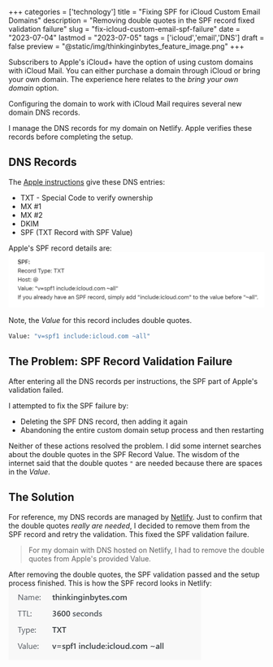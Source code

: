 +++
categories = ['technology']
title = "Fixing SPF for iCloud Custom Email Domains"
description = "Removing double quotes in the SPF record fixed validation failure"
slug = "fix-icloud-custom-email-spf-failure"
date = "2023-07-04"
lastmod = "2023-07-05"
tags = ['icloud','email','DNS']
draft = false
preview = "@static/img/thinkinginbytes_feature_image.png"
+++

Subscribers to Apple's iCloud+ have the option of using custom domains with iCloud Mail.
You can either purchase a domain through iCloud or bring your own domain.
The experience here relates to the _bring your own domain_ option.

Configuring the domain to work with iCloud Mail requires several new domain DNS records.
<!--more-->
I manage the DNS records for my domain on Netlify.
Apple verifies these records before completing the setup.

## DNS Records

The [Apple instructions](https://support.apple.com/en-us/HT212524) give these DNS entries:

* TXT - Special Code to verify ownership
* MX #1
* MX #2
* DKIM
* SPF (TXT Record with SPF Value)

Apple's SPF record details are:
![SPF Record Details](./apple_spf_record_instructions.png)

Note, the _Value_ for this record includes double quotes.

```bash
Value: "v=spf1 include:icloud.com ~all"
```

## The Problem: SPF Record Validation Failure

After entering all the DNS records per instructions, the SPF part of Apple's validation failed.

I attempted to fix the SPF failure by:

* Deleting the SPF DNS record, then adding it again
* Abandoning the entire custom domain setup process and then restarting

Neither of these actions resolved the problem.
I did some internet searches about the double quotes in the SPF Record Value.
The wisdom of the internet said that the double quotes `"` are needed because there are spaces in the _Value_.

## The Solution

For reference, my DNS records are managed by [Netlify](https://www.netlify.com).
Just to confirm that the double quotes _really are needed_, I decided to remove them from the SPF record and retry the validation.
This fixed the SPF validation failure.

> For my domain with DNS hosted on Netlify, I had to remove the double quotes from Apple's provided Value.

After removing the double quotes, the SPF validation passed and the setup process finished.
This is how the SPF record looks in Netlify:
![Working SPF Record](./netlify_spf_record_final.png)
